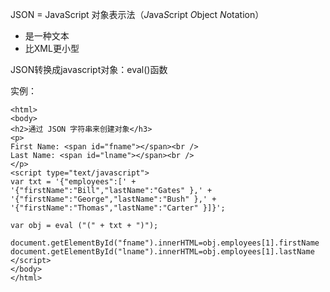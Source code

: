 JSON = JavaScript 对象表示法（*J*ava*S*cript *O*bject *N*otation）

- 是一种文本
- 比XML更小型

JSON转换成javascript对象：eval()函数

实例：

```
<html>
<body>
<h2>通过 JSON 字符串来创建对象</h3>
<p>
First Name: <span id="fname"></span><br /> 
Last Name: <span id="lname"></span><br /> 
</p> 
<script type="text/javascript">
var txt = '{"employees":[' +
'{"firstName":"Bill","lastName":"Gates" },' +
'{"firstName":"George","lastName":"Bush" },' +
'{"firstName":"Thomas","lastName":"Carter" }]}';

var obj = eval ("(" + txt + ")");

document.getElementById("fname").innerHTML=obj.employees[1].firstName 
document.getElementById("lname").innerHTML=obj.employees[1].lastName 
</script>
</body>
</html>

```

